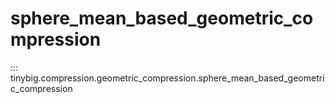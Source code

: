 # sphere_mean_based_geometric_compression

::: tinybig.compression.geometric_compression.sphere_mean_based_geometric_compression
